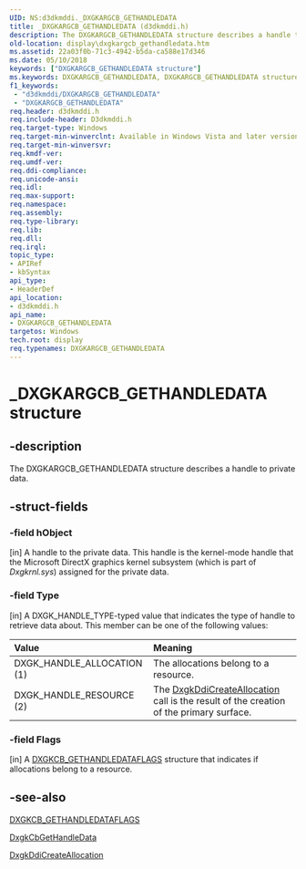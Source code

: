 ```yaml
---
UID: NS:d3dkmddi._DXGKARGCB_GETHANDLEDATA
title: _DXGKARGCB_GETHANDLEDATA (d3dkmddi.h)
description: The DXGKARGCB_GETHANDLEDATA structure describes a handle to private data.
old-location: display\dxgkargcb_gethandledata.htm
ms.assetid: 22a03f0b-71c3-4942-b5da-ca588e17d346
ms.date: 05/10/2018
keywords: ["DXGKARGCB_GETHANDLEDATA structure"]
ms.keywords: DXGKARGCB_GETHANDLEDATA, DXGKARGCB_GETHANDLEDATA structure [Display Devices], DmStructs_6ae35474-ffde-4e60-8324-b6266cc54fd8.xml, _DXGKARGCB_GETHANDLEDATA, d3dkmddi/DXGKARGCB_GETHANDLEDATA, display.dxgkargcb_gethandledata
f1_keywords:
 - "d3dkmddi/DXGKARGCB_GETHANDLEDATA"
 - "DXGKARGCB_GETHANDLEDATA"
req.header: d3dkmddi.h
req.include-header: D3dkmddi.h
req.target-type: Windows
req.target-min-winverclnt: Available in Windows Vista and later versions of the Windows operating systems.
req.target-min-winversvr: 
req.kmdf-ver: 
req.umdf-ver: 
req.ddi-compliance: 
req.unicode-ansi: 
req.idl: 
req.max-support: 
req.namespace: 
req.assembly: 
req.type-library: 
req.lib: 
req.dll: 
req.irql: 
topic_type:
- APIRef
- kbSyntax
api_type:
- HeaderDef
api_location:
- d3dkmddi.h
api_name:
- DXGKARGCB_GETHANDLEDATA
targetos: Windows
tech.root: display
req.typenames: DXGKARGCB_GETHANDLEDATA
---
```


# _DXGKARGCB_GETHANDLEDATA structure


## -description


The DXGKARGCB_GETHANDLEDATA structure describes a handle to private data.


## -struct-fields




### -field hObject

[in] A handle to the private data. This handle is the kernel-mode handle that the Microsoft DirectX graphics kernel subsystem (which is part of <i>Dxgkrnl.sys</i>) assigned for the private data.


### -field Type

[in] A DXGK_HANDLE_TYPE-typed value that indicates the type of handle to retrieve data about. This member can be one of the following values:

| **Value** | **Meaning** |
|:--|:--|
| DXGK_HANDLE_ALLOCATION (1) | The allocations belong to a resource. | 
| DXGK_HANDLE_RESOURCE (2) | The [DxgkDdiCreateAllocation](https://docs.microsoft.com/windows-hardware/drivers/ddi/d3dkmddi/nc-d3dkmddi-dxgkddi_createallocation)  call is the result of the creation of the primary surface. |


### -field Flags

[in] A <a href="https://docs.microsoft.com/windows-hardware/drivers/ddi/d3dkmddi/ns-d3dkmddi-_dxgkcb_gethandledataflags">DXGKCB_GETHANDLEDATAFLAGS</a> structure that indicates if allocations belong to a resource.


## -see-also




<a href="https://docs.microsoft.com/windows-hardware/drivers/ddi/d3dkmddi/ns-d3dkmddi-_dxgkcb_gethandledataflags">DXGKCB_GETHANDLEDATAFLAGS</a>



<a href="https://docs.microsoft.com/windows-hardware/drivers/ddi/d3dkmddi/nc-d3dkmddi-dxgkcb_gethandledata">DxgkCbGetHandleData</a>



<a href="https://docs.microsoft.com/windows-hardware/drivers/ddi/d3dkmddi/nc-d3dkmddi-dxgkddi_createallocation">DxgkDdiCreateAllocation</a>
 

 


